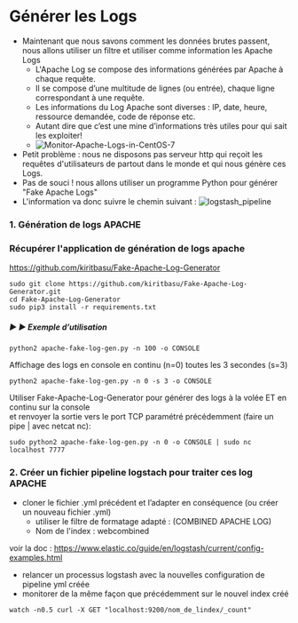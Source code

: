 
# Générer les Logs
- Maintenant que nous savons comment les données brutes passent, nous allons utiliser un filtre et utiliser comme information les Apache Logs
  - L'Apache Log se compose des informations générées par Apache à chaque requête.
  - Il se compose d’une multitude de lignes (ou entrée), chaque ligne correspondant à une requête.
  - Les informations du Log Apache sont diverses : IP, date, heure, ressource demandée, code de réponse etc. 
  - Autant dire que c’est une mine d’informations très utiles pour qui sait les exploiter!
  - ![Monitor-Apache-Logs-in-CentOS-7](https://user-images.githubusercontent.com/73080397/182343265-9fe0bbca-1349-4ee0-bc21-2e737454072b.png)
 - Petit problème : nous ne disposons pas serveur http qui reçoit les requêtes d'utilisateurs de partout dans le monde et qui nous génère ces Logs.
 - Pas de souci ! nous allons utiliser un programme Python pour générer "Fake Apache Logs"
 - L'information va donc suivre le chemin suivant :
![logstash_pipeline](https://user-images.githubusercontent.com/73080397/182574183-f0d25849-5b99-46c8-930f-a2de1dad69dc.png)

### 1. Génération de logs APACHE

###  Récupérer l'application de génération de logs apache 

https://github.com/kiritbasu/Fake-Apache-Log-Generator

```
sudo git clone https://github.com/kiritbasu/Fake-Apache-Log-Generator.git
cd Fake-Apache-Log-Generator
sudo pip3 install -r requirements.txt
```
##### :arrow_forward: :arrow_forward: Exemple d’utilisation

```
python2 apache-fake-log-gen.py -n 100 -o CONSOLE
```
Affichage des logs en console en continu (n=0) toutes les 3 secondes (s=3)

```
python2 apache-fake-log-gen.py -n 0 -s 3 -o CONSOLE
```

Utiliser Fake-Apache-Log-Generator pour générer des logs à la volée ET en continu sur la console <br> 
et renvoyer la sortie vers le port TCP paramétré précédemment (faire un pipe | avec netcat nc):

```
sudo python2 apache-fake-log-gen.py -n 0 -o CONSOLE | sudo nc localhost 7777
```

### 2. Créer un fichier pipeline logstach pour traiter ces log APACHE

- cloner le fichier .yml précédent et l’adapter en conséquence (ou créer un nouveau fichier .yml)
  - utiliser le filtre de formatage adapté : (COMBINED APACHE LOG)
  - Nom de l'index : webcombined

voir la doc : https://www.elastic.co/guide/en/logstash/current/config-examples.html

- relancer un processus logstash avec la nouvelles configuration de pipeline yml créée
- monitorer de la même façon que précédemment sur le nouvel index créé
```
watch -n0.5 curl -X GET "localhost:9200/nom_de_lindex/_count"
```



